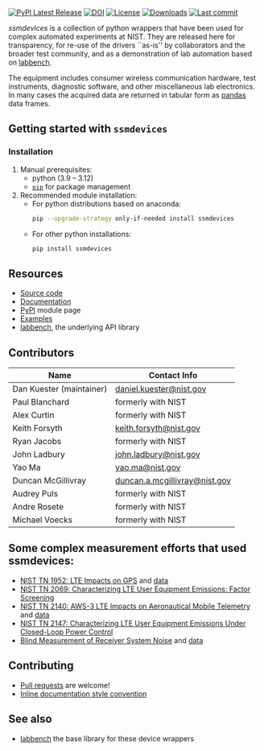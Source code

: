 [![PyPI Latest Release](https://img.shields.io/pypi/v/ssmdevices.svg)](https://pypi.org/project/ssmdevices/)
[![DOI](https://zenodo.org/badge/DOI/10.18434/M32122.svg)](https://doi.org/10.18434/M32122)
[![License](https://img.shields.io/badge/license-NIST-brightgreen)](https://github.com/usnistgov/ssmdevices/blob/master/LICENSE.md)
[![Downloads](https://static.pepy.tech/badge/ssmdevices)](https://pepy.tech/project/ssmdevices)
[![Last commit](https://img.shields.io/github/last-commit/usnistgov/ssmdevices)](https://pypi.org/project/ssmdevices/)

*ssmdevices* is a collection of python wrappers that have been used for complex automated experiments at NIST. They are released here for transparency, for re-use of the drivers ``as-is'' by collaborators and the broader test community, and as a demonstration of lab automation based on [labbench](https://github.com/usnistgov/labbench).

The equipment includes consumer wireless communication hardware, test instruments, diagnostic software, and other miscellaneous lab electronics.
In many cases the acquired data are returned in tabular form as [pandas](http://pandas.pydata.org/) data frames.

## Getting started with `ssmdevices`
### Installation
1. Manual prerequisites:
    * python (3.9 – 3.12)
    * [`pip`](https://pypi.org/project/pip/) for package management
2. Recommended module installation:
    * For python distributions based on anaconda:
      ```sh
      pip --upgrade-strategy only-if-needed install ssmdevices
      ```
    * For other python installations:
      ```sh
      pip install ssmdevices
      ```

<!-- _Note: Certain commercial equipment, instruments, and software are identified here in order to help specify experimental procedures.  Such identification is not intended to imply recommendation or endorsement of any product or service by NIST, nor is it intended to imply that the materials or equipment identified are necessarily the best available for the purpose._ -->

## Resources
* [Source code](http://github.com/usnistgov/ssmdevices)
* [Documentation](http://pages.nist.gov/ssmdevices)
* [PyPI](https://pypi.org/project/labbench/) module page
* [Examples](https://github.com/usnistgov/ssmdevices/tree/main/examples)
* [labbench](https://github.com/usnistgov/labbench), the underlying API library

## Contributors
| Name  |  Contact Info |
|---|---|
| Dan Kuester (maintainer)  |  <daniel.kuester@nist.gov> |
| Paul Blanchard | formerly with NIST |
| Alex Curtin | formerly with NIST |
| Keith Forsyth  | <keith.forsyth@nist.gov>  |
| Ryan Jacobs | formerly with NIST |
| John Ladbury | <john.ladbury@nist.gov> |
| Yao Ma | <yao.ma@nist.gov> |
| Duncan McGillivray  | <duncan.a.mcgillivray@nist.gov>  |
| Audrey Puls | formerly with NIST |
| Andre Rosete        | formerly with NIST |
| Michael Voecks | formerly with NIST |


## Some complex measurement efforts that used ssmdevices:
  * [NIST TN 1952: LTE Impacts on GPS](https://nvlpubs.nist.gov/nistpubs/TechnicalNotes/NIST.TN.1952.pdf) and [data](https://data.nist.gov/od/id/mds2-2186)
  * [NIST TN 2069: Characterizing LTE User Equipment Emissions: Factor Screening](https://doi.org/10.6028/NIST.TN.2069)
  * [NIST TN 2140: AWS-3 LTE Impacts on Aeronautical Mobile Telemetry](https://nvlpubs.nist.gov/nistpubs/TechnicalNotes/NIST.TN.2140.pdf) and [data](https://data.nist.gov/od/id/mds2-2279)
  * [NIST TN 2147: Characterizing LTE User Equipment Emissions Under Closed-Loop Power Control](https://nvlpubs.nist.gov/nistpubs/TechnicalNotes/NIST.TN.2147.pdf)
  * [Blind Measurement of Receiver System Noise](https://www.nist.gov/publications/blind-measurement-receiver-system-noise) and [data](https://data.nist.gov/pdr/lps/ark:/88434/mds2-2121)

## Contributing
* [Pull requests](https://github.com/usnistgov/ssmdevices/pulls) are welcome!
* [Inline documentation style convention](https://google.github.io/styleguide/pyguide.html#s3.8-comments-and-docstrings)

## See also
* [labbench](https://github.com/usnistgov/labbench) the base library for these device wrappers

